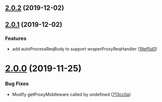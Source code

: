 <a name="2.0.2"></a>
## [2.0.2](https://github.com/my9074/koa2-nginx/compare/v2.0.1...v2.0.2) (2019-12-02)



<a name="2.0.1"></a>
## [2.0.1](https://github.com/my9074/koa2-nginx/compare/v2.0.0...v2.0.1) (2019-12-02)


### Features

* add autoProcessReqBody to support wraperProxyReqHandler ([19ef5d0](https://github.com/my9074/koa2-nginx/commit/19ef5d0))



<a name="2.0.0"></a>
# [2.0.0](https://github.com/my9074/koa2-nginx/compare/713cc0a...v2.0.0) (2019-11-25)


### Bug Fixes

* Modify getProxyMiddleware called by undefined ([713cc0a](https://github.com/my9074/koa2-nginx/commit/713cc0a))



